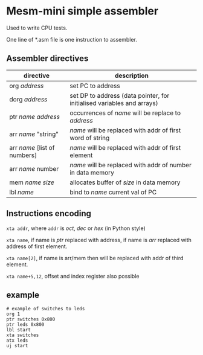 # Mesm-mini simple assembler

Used to write CPU tests.

One line of *.asm file is one instruction to assembler.

## Assembler directives

| directive | description |
|---|---|
| org _address_ | set PC to address |
| dorg _address_ | set DP to address (data pointer, for initialised variables and arrays) |
| ptr _name_ _address_ | occurrences of _name_ will be replace to _address_ |
| arr _name_ "string" | _name_ will be replaced with addr of first word of string |
| arr _name_ [list of numbers] | _name_ will be replaced with addr of first element |
| arr _name_ number | _name_ will be replaced with addr of number in data memory |
| mem _name_ _size_ | allocates buffer of _size_ in data memory |
| lbl _name_ | bind to _name_ current val of PC |

## Instructions encoding

`xta addr`, where `addr` is _oct_, _dec_ or _hex_ (in Python style)

`xta name`, if name is _ptr_ replaced with address, if name is _arr_ replaced with address of first element.

`xta name[2]`, if name is arr/mem then will be replaced with addr of third element.

`xta name+5,12`, offset and index register also possible

## example

```
# example of switches to leds
org 1
ptr switches 0x800
ptr leds 0x800
lbl start
xta switches
atx leds
uj start
```
